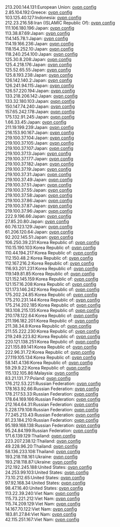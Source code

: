 213.200.144.131:European Union: [ovpn config](vpn/213_200_144_131.ovpn)  
2.85.104.192:Greece: [ovpn config](vpn/2_85_104_192.ovpn)  
103.125.40.127:Indonesia: [ovpn config](vpn/103_125_40_127.ovpn)  
212.23.216.58:Iran (ISLAMIC Republic Of): [ovpn config](vpn/212_23_216_58.ovpn)  
111.106.180.196:Japan: [ovpn config](vpn/111_106_180_196.ovpn)  
113.38.87.69:Japan: [ovpn config](vpn/113_38_87_69.ovpn)  
114.145.78.1:Japan: [ovpn config](vpn/114_145_78_1.ovpn)  
114.19.166.236:Japan: [ovpn config](vpn/114_19_166_236.ovpn)  
118.154.252.10:Japan: [ovpn config](vpn/118_154_252_10.ovpn)  
118.240.254.100:Japan: [ovpn config](vpn/118_240_254_100.ovpn)  
125.30.8.208:Japan: [ovpn config](vpn/125_30_8_208.ovpn)  
125.4.218.176:Japan: [ovpn config](vpn/125_4_218_176.ovpn)  
125.52.65.55:Japan: [ovpn config](vpn/125_52_65_55.ovpn)  
125.8.193.238:Japan: [ovpn config](vpn/125_8_193_238.ovpn)  
126.142.140.2:Japan: [ovpn config](vpn/126_142_140_2.ovpn)  
126.241.94.115:Japan: [ovpn config](vpn/126_241_94_115.ovpn)  
126.57.220.194:Japan: [ovpn config](vpn/126_57_220_194.ovpn)  
133.218.206.142:Japan: [ovpn config](vpn/133_218_206_142.ovpn)  
133.32.180.103:Japan: [ovpn config](vpn/133_32_180_103.ovpn)  
150.147.74.240:Japan: [ovpn config](vpn/150_147_74_240.ovpn)  
157.65.242.178:Japan: [ovpn config](vpn/157_65_242_178.ovpn)  
175.132.91.245:Japan: [ovpn config](vpn/175_132_91_245.ovpn)  
1.66.33.45:Japan: [ovpn config](vpn/1_66_33_45.ovpn)  
211.19.199.239:Japan: [ovpn config](vpn/211_19_199_239.ovpn)  
216.153.90.167:Japan: [ovpn config](vpn/216_153_90_167.ovpn)  
219.100.37.104:Japan: [ovpn config](vpn/219_100_37_104.ovpn)  
219.100.37.105:Japan: [ovpn config](vpn/219_100_37_105.ovpn)  
219.100.37.107:Japan: [ovpn config](vpn/219_100_37_107.ovpn)  
219.100.37.13:Japan: [ovpn config](vpn/219_100_37_13.ovpn)  
219.100.37.177:Japan: [ovpn config](vpn/219_100_37_177.ovpn)  
219.100.37.182:Japan: [ovpn config](vpn/219_100_37_182.ovpn)  
219.100.37.19:Japan: [ovpn config](vpn/219_100_37_19.ovpn)  
219.100.37.31:Japan: [ovpn config](vpn/219_100_37_31.ovpn)  
219.100.37.49:Japan: [ovpn config](vpn/219_100_37_49.ovpn)  
219.100.37.51:Japan: [ovpn config](vpn/219_100_37_51.ovpn)  
219.100.37.55:Japan: [ovpn config](vpn/219_100_37_55.ovpn)  
219.100.37.58:Japan: [ovpn config](vpn/219_100_37_58.ovpn)  
219.100.37.86:Japan: [ovpn config](vpn/219_100_37_86.ovpn)  
219.100.37.87:Japan: [ovpn config](vpn/219_100_37_87.ovpn)  
219.100.37.96:Japan: [ovpn config](vpn/219_100_37_96.ovpn)  
222.9.196.66:Japan: [ovpn config](vpn/222_9_196_66.ovpn)  
27.85.20.80:Japan: [ovpn config](vpn/27_85_20_80.ovpn)  
60.76.123.129:Japan: [ovpn config](vpn/60_76_123_129.ovpn)  
61.206.120.64:Japan: [ovpn config](vpn/61_206_120_64.ovpn)  
92.202.145.51:Japan: [ovpn config](vpn/92_202_145_51.ovpn)  
106.250.39.231:Korea Republic of: [ovpn config](vpn/106_250_39_231.ovpn)  
110.15.190.103:Korea Republic of: [ovpn config](vpn/110_15_190_103.ovpn)  
110.44.194.217:Korea Republic of: [ovpn config](vpn/110_44_194_217.ovpn)  
112.150.48.2:Korea Republic of: [ovpn config](vpn/112_150_48_2.ovpn)  
112.167.216.2:Korea Republic of: [ovpn config](vpn/112_167_216_2.ovpn)  
116.93.201.231:Korea Republic of: [ovpn config](vpn/116_93_201_231.ovpn)  
119.149.81.85:Korea Republic of: [ovpn config](vpn/119_149_81_85.ovpn)  
121.152.145.159:Korea Republic of: [ovpn config](vpn/121_152_145_159.ovpn)  
121.157.16.208:Korea Republic of: [ovpn config](vpn/121_157_16_208.ovpn)  
121.173.146.242:Korea Republic of: [ovpn config](vpn/121_173_146_242.ovpn)  
175.202.24.85:Korea Republic of: [ovpn config](vpn/175_202_24_85.ovpn)  
175.210.231.144:Korea Republic of: [ovpn config](vpn/175_210_231_144.ovpn)  
175.214.202.185:Korea Republic of: [ovpn config](vpn/175_214_202_185.ovpn)  
183.108.215.135:Korea Republic of: [ovpn config](vpn/183_108_215_135.ovpn)  
210.178.122.64:Korea Republic of: [ovpn config](vpn/210_178_122_64.ovpn)  
211.196.182.201:Korea Republic of: [ovpn config](vpn/211_196_182_201.ovpn)  
211.38.34.8:Korea Republic of: [ovpn config](vpn/211_38_34_8.ovpn)  
211.55.222.230:Korea Republic of: [ovpn config](vpn/211_55_222_230.ovpn)  
219.249.223.82:Korea Republic of: [ovpn config](vpn/219_249_223_82.ovpn)  
220.121.138.251:Korea Republic of: [ovpn config](vpn/220_121_138_251.ovpn)  
221.155.89.141:Korea Republic of: [ovpn config](vpn/221_155_89_141.ovpn)  
222.96.31.72:Korea Republic of: [ovpn config](vpn/222_96_31_72.ovpn)  
27.119.105.134:Korea Republic of: [ovpn config](vpn/27_119_105_134.ovpn)  
58.141.4.136:Korea Republic of: [ovpn config](vpn/58_141_4_136.ovpn)  
59.29.9.22:Korea Republic of: [ovpn config](vpn/59_29_9_22.ovpn)  
115.132.105.86:Malaysia: [ovpn config](vpn/115_132_105_86.ovpn)  
83.21.131.77:Poland: [ovpn config](vpn/83_21_131_77.ovpn)  
176.212.53.221:Russian Federation: [ovpn config](vpn/176_212_53_221.ovpn)  
178.163.92.66:Russian Federation: [ovpn config](vpn/178_163_92_66.ovpn)  
178.217.53.33:Russian Federation: [ovpn config](vpn/178_217_53_33.ovpn)  
178.64.169.166:Russian Federation: [ovpn config](vpn/178_64_169_166.ovpn)  
212.164.64.31:Russian Federation: [ovpn config](vpn/212_164_64_31.ovpn)  
5.228.179.108:Russian Federation: [ovpn config](vpn/5_228_179_108.ovpn)  
77.245.213.43:Russian Federation: [ovpn config](vpn/77_245_213_43.ovpn)  
81.23.184.210:Russian Federation: [ovpn config](vpn/81_23_184_210.ovpn)  
95.189.168.138:Russian Federation: [ovpn config](vpn/95_189_168_138.ovpn)  
95.24.84.199:Russian Federation: [ovpn config](vpn/95_24_84_199.ovpn)  
171.6.139.129:Thailand: [ovpn config](vpn/171_6_139_129.ovpn)  
223.207.238.12:Thailand: [ovpn config](vpn/223_207_238_12.ovpn)  
49.228.96.20:Thailand: [ovpn config](vpn/49_228_96_20.ovpn)  
58.136.233.108:Thailand: [ovpn config](vpn/58_136_233_108.ovpn)  
193.218.118.161:Ukraine: [ovpn config](vpn/193_218_118_161.ovpn)  
193.218.118.87:Ukraine: [ovpn config](vpn/193_218_118_87.ovpn)  
212.192.245.188:United States: [ovpn config](vpn/212_192_245_188.ovpn)  
24.253.99.103:United States: [ovpn config](vpn/24_253_99_103.ovpn)  
73.10.212.65:United States: [ovpn config](vpn/73_10_212_65.ovpn)  
97.92.168.34:United States: [ovpn config](vpn/97_92_168_34.ovpn)  
98.47.16.40:United States: [ovpn config](vpn/98_47_16_40.ovpn)  
113.22.39.240:Viet Nam: [ovpn config](vpn/113_22_39_240.ovpn)  
115.73.221.212:Viet Nam: [ovpn config](vpn/115_73_221_212.ovpn)  
115.74.209.129:Viet Nam: [ovpn config](vpn/115_74_209_129.ovpn)  
14.167.70.122:Viet Nam: [ovpn config](vpn/14_167_70_122.ovpn)  
183.81.27.84:Viet Nam: [ovpn config](vpn/183_81_27_84.ovpn)  
42.115.251.167:Viet Nam: [ovpn config](vpn/42_115_251_167.ovpn)  
